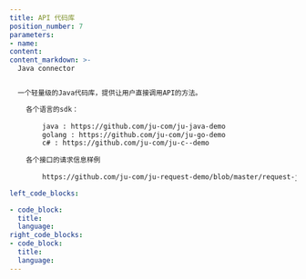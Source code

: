 ```yaml
---
title: API 代码库
position_number: 7
parameters:
- name:
content:
content_markdown: >-
  Java connector


  一个轻量级的Java代码库，提供让用户直接调用API的方法。 

    各个语言的sdk：
        
        java : https://github.com/ju-com/ju-java-demo
        golang : https://github.com/ju-com/ju-go-demo
        c# : https://github.com/ju-com/ju-c--demo
    
    各个接口的请求信息样例
        
        https://github.com/ju-com/ju-request-demo/blob/master/request-ju.txt

left_code_blocks:

- code_block:
  title:
  language:
right_code_blocks:
- code_block:
  title:
  language:
---
```


